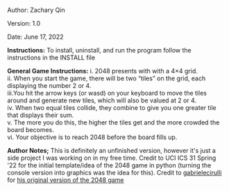 Author: Zachary Qin

Version: 1.0

Date: June 17, 2022

**Instructions:**
    To install, uninstall, and run the program follow the instructions in the INSTALL file

**General Game Instructions:**
    i.  2048 presents with with a 4×4 grid.  
    ii. When you start the game, there will be two “tiles” on the grid, each displaying the number 2 or 4.  
    iii.You hit the arrow keys (or wasd) on your keyboard to move the tiles around and generate new tiles, which will also be valued at 2 or 4.  
    iv. When two equal tiles collide, they combine to give you one greater tile that displays their sum.  
    v.  The more you do this, the higher the tiles get and the more crowded the board becomes.  
    vi. Your objective is to reach 2048 before the board fills up.  

**Author Notes;**
    This is definitely an unfinished version, however it's just a side project I was working on in my free time. 
    Credit to UCI ICS 31 Spring '22 for the initial template/idea of the 2048 game in python (turning the console version into graphics was the idea for this). 
    Credit to <a href="https://github.com/gabrielecirulli">gabrielecirulli</a> for <a href="https://github.com/gabrielecirulli/2048">his original version of the 2048 game</a>
